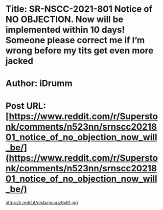 # Title: SR-NSCC-2021-801 Notice of NO OBJECTION. Now will be implemented within 10 days! Someone please correct me if I’m wrong before my tits get even more jacked
# Author: iDrumm
# Post URL: [https://www.reddit.com/r/Superstonk/comments/n523nn/srnscc2021801_notice_of_no_objection_now_will_be/](https://www.reddit.com/r/Superstonk/comments/n523nn/srnscc2021801_notice_of_no_objection_now_will_be/)


https://i.redd.it/oh4umucpz6x61.jpg